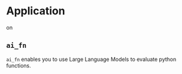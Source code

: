 
# Application
on

## `ai_fn`

`ai_fn` enables you to use Large Language Models to evaluate python functions. 

